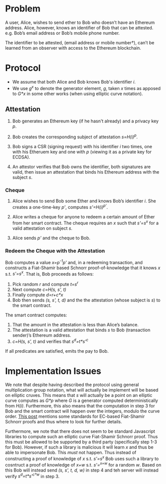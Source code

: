 # Problem

A user, Alice, wishes to send ether to Bob who doesn’t have an Ethereum address. Alice, however, knows an identifier of Bob that can be attested. e.g. Bob’s email address or Bob’s mobile phone number.

The identifier to be attested, (email address or mobile number†), can’t be learned from an observer with access to the Ethereum blockchain.

# Protocol

- We assume that both Alice and Bob knows Bob's identifier 𝑖.
- We use *g<sup>x</sup>* to denote the generator element, *g*, taken *x* times as apposed to *G\*x* in some other works (when using elliptic curve notation).

## Attestation

1. Bob generates an Ethereum key (if he hasn't already) and a privacy key *p*.

2. Bob creates the corresponding subject of attestation *s=H(i)<sup>p</sup>*.

3. Bob signs a CSR (signing request) with his identifier *i* two times, one with his Etheruem key and one with *p* (viewing it as a private key for ECDSA).

4. An attestor verifies that Bob owns the identifier, both signatures are valid, then issue an attestation that binds his Ethereum address with the subject *s*.

### Cheque

1. Alice wishes to send Bob some Ether and knows Bob’s identifier *i*. She creates a one-time-key *p'*, computes *s'=H(i)<sup>p'</sup>*.

2. Alice writes a cheque for anyone to redeem a certain amount of Ether from her smart contract. The cheque requires an *x* such that *s'=s<sup>x</sup>* for a valid attestation on subject *s*.

3. Alice sends *p'* and the cheque to Bob.

### Redeem the Cheque with the Attestation

Bob computes a value *x=p<sup>-1</sup>p'* and, in a redeeming transaction, and constructs a Fiat-Shamir based Schnorr proof-of-knowledge that it knows *x* s.t. *s'=s<sup>x</sup>*. That is, Bob proceeds as follows:
1. Pick random *r* and compute *t=s<sup>r</sup>*
2. Next compute *c=H(s, s', t)*
3. Finally compute *d=r+c\*x*
4. Bob then sends *(s, s', t, d)* and the the attestation (whose subject is *s*) to the smart contract.

The smart contract computes:

1. That the amount in the attestation is less than Alice’s balance.
2. The attestation is a valid attestation that binds *s* to Bob (transaction sender)’s Ethereum address.
3. *c=H(s, s', t)* and verifies that *s<sup>d</sup>=t\*s'<sup>c</sup>*

If all predicates are satisfied, emits the pay to Bob.

# Implementation Issues
We note that despite having described the protocol using general multiplication group notation, what will actually be implement will be based on elliptic cruves. This means that *s* will actually be a point on an elliptic curve computes as *G\*p* where *G* is a generator computed deterministically from *H(i)*. Furthermore, this also means that the computation in step 3 for Bob and the smart contract will happen over the integers, modulo the curve order. 
[This post](https://crypto.stackexchange.com/questions/34863/ec-schnorr-signature-multiple-standard) mentions some standards for EC-based Fiat-Shamir Schnorr proofs and thus where to look for further details.

Furthermore, we note that there does not seem to be standard Javascript libraries to compute such an elliptic curve Fiat-Shamir Schnorr proof. Thus this must be allowed to be supported by a third party (specifically step 1-3 for Bob). However, if such a library is malicious it will learn *x* and thus be able to impersonate Bob. This *must* not happen. Thus instead of constructing a proof of knowledge of *x* s.t. *s'=s<sup>x</sup>* Bob uses such a library to cosntruct a proof of knowledge of *x+w* s.t. *s'=<sup>x+w</sup>* for a random *w*. Based on this Bob will instead send *(s, s', t, d, w)* in step 4 and teh server will instead verify *s<sup>d</sup>=t\*s'<sup>c\*w</sup>* in step 3.
